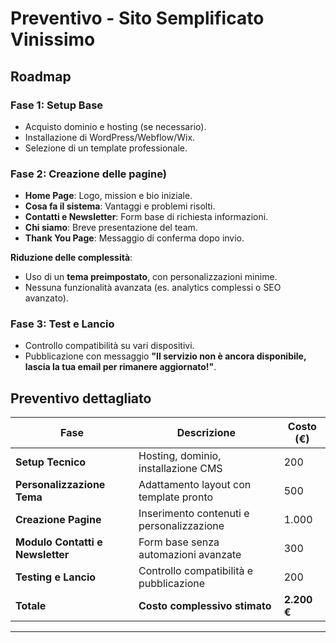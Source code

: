 # Preventivo - Sito Semplificato Vinissimo

## Roadmap

### **Fase 1: Setup Base**
- Acquisto dominio e hosting (se necessario).
- Installazione di WordPress/Webflow/Wix.
- Selezione di un template professionale.

### **Fase 2: Creazione delle pagine)**
- **Home Page**: Logo, mission e bio iniziale.
- **Cosa fa il sistema**: Vantaggi e problemi risolti.
- **Contatti e Newsletter**: Form base di richiesta informazioni.
- **Chi siamo**: Breve presentazione del team.
- **Thank You Page**: Messaggio di conferma dopo invio.

 **Riduzione delle complessità**:
- Uso di un **tema preimpostato**, con personalizzazioni minime.
- Nessuna funzionalità avanzata (es. analytics complessi o SEO avanzato).

### **Fase 3: Test e Lancio**
- Controllo compatibilità su vari dispositivi.
- Pubblicazione con messaggio **"Il servizio non è ancora disponibile, lascia la tua email per rimanere aggiornato!"**.

## **Preventivo dettagliato**

| **Fase**                  | **Descrizione**                                     | **Costo (€)** |
|---------------------------|---------------------------------------------------|--------------|
| **Setup Tecnico**         | Hosting, dominio, installazione CMS              | 200          |
| **Personalizzazione Tema** | Adattamento layout con template pronto          | 500          |
| **Creazione Pagine**      | Inserimento contenuti e personalizzazione        | 1.000        |
| **Modulo Contatti e Newsletter** | Form base senza automazioni avanzate       | 300          |
| **Testing e Lancio**      | Controllo compatibilità e pubblicazione          | 200          |
| **Totale**                | **Costo complessivo stimato**                     | **2.200 €**  |


---

